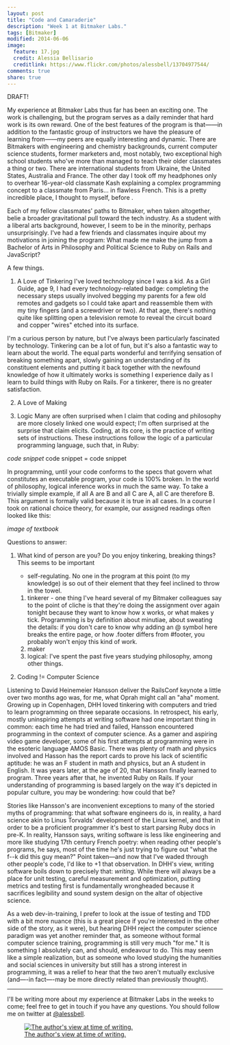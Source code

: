```yaml
---
layout: post
title: "Code and Camaraderie"
description: "Week 1 at Bitmaker Labs."
tags: [Bitmaker]
modified: 2014-06-06
image:
  feature: 17.jpg
  credit: Alessia Bellisario
  creditlink: https://www.flickr.com/photos/alessbell/13704977544/
comments: true
share: true
---
```


DRAFT!


My experience at Bitmaker Labs thus far has been an exciting one. The work is challenging, but the program serves as a daily reminder that hard work is its own reward. One of the best features of the program is that——in addition to the fantastic group of instructors we have the pleasure of learning from——my peers are equally interesting and dynamic. There are Bitmakers with engineering and chemistry backgrounds, current computer science students, former marketers and, most notably, two exceptional high school students who've more than managed to teach their older classmates a thing or two. There are international students from Ukraine, the United States, Australia and France. The other day I took off my headphones only to overhear 16-year-old classmate Kash explaining a complex programming concept to a classmate from Paris... in flawless French. This is a pretty incredible place, I thought to myself, before .

Each of my fellow classmates' paths to Bitmaker, when taken altogether, belie a broader gravitational pull toward the tech industry. As a student with a liberal arts background, however, I seem to be in the minority, perhaps unsurprisingly. I've had a few friends and classmates inquire about my motivations in joining the program: What made me make the jump from a Bachelor of Arts in Philosophy and Political Science to Ruby on Rails and JavaScript?

A few things.

1. A Love of Tinkering
I've loved technology since I was a kid. As a Girl Guide, age 9, I had every technology-related badge: completing the necessary steps usually involved begging my parents for a few old remotes and gadgets so I could take apart and reassemble them with my tiny fingers (and a screwdriver or two). At that age, there's nothing quite like splitting open a television remote to reveal the circuit board and copper "wires" etched into its surface.

I'm a curious person by nature, but I've always been particularly fascinated by technology. Tinkering can be a lot of fun, but it's also a fantastic way to learn about the world. The equal parts wonderful and terrifying sensation of breaking something apart, slowly gaining an understanding of its constituent elements and putting it back together with the newfound knowledge of how it ultimately works is something I experience daily as I learn to build things with Ruby on Rails. For a tinkerer, there is no greater satisfaction.

2. A Love of Making



3. Logic
Many are often surprised when I claim that coding and philosophy are more closely linked one would expect; I'm often surprised at the surprise that claim elicits. Coding, at its core, is the practice of writing sets of instructions. These instructions follow the logic of a particular programming language, such that, in Ruby:

*code snippet* code snippet = code snippet

In programming, until your code conforms to the specs that govern what constitutes an executable program, your code is 100% broken. In the world of philosophy, logical inference works in much the same way. To take a trivially simple example, if all A are B and all C are A, all C are therefore B. This argument is formally valid because it is true in all cases. In a course I took on rational choice theory, for example, our assigned readings often looked like this:

*image of textbook*







Questions to answer:


1. What kind of person are you? Do you enjoy tinkering, breaking things? This seems to be important
	- self-regulating. No one in the program at this point (to my knowledge) is so out of their element that they feel inclined to throw in the towel.
	1. tinkerer - one thing I've heard several of my Bitmaker colleagues say to the point of cliche is that they're doing the assignment over again tonight because they want to know how x works, or what makes y tick. Programming is by definition about minutiae, about sweating the details: if you don't care to know why adding an @ symbol here breaks the entire page, or how .footer differs from #footer, you probably won't enjoy this kind of work.
	2. maker
	3. logical: I've spent the past five years studying philosophy, among other things.



3. Coding != Computer Science

Listening to David Heinemeier Hansson deliver the RailsConf keynote a little over two months ago was, for me, what Oprah might call an "aha" moment. Growing up in Copenhagen, DHH loved tinkering with computers and tried to learn programming on three separate occasions. In retrospect, his early, mostly uninspiring attempts at writing software had one important thing in common: each time he had tried and failed, Hansson encountered programming in the context of computer science. As a gamer and aspiring video game developer, some of his first attempts at programming were in the esoteric language AMOS Basic. There was plenty of math and physics involved and Hasson has the report cards to prove his lack of scientific aptitude: he was an F student in math and physics, but an A student in English. It was years later, at the age of 20, that Hansson finally learned to program. Three years after that, he invented Ruby on Rails. If your understanding of programming is based largely on the way it's depicted in popular culture, you may be wondering: how could that be?

Stories like Hansson's are inconvenient exceptions to many of the storied myths of programming: that what software engineers do is, in reality, a hard science akin to Linus Torvalds' development of the Linux kernel, and that in order to be a proficient programmer it's best to start parsing Ruby docs in pre-K. In reality, Hansson says, writing software is less like engineering and more like studying 17th century French poetry: when reading other people's programs, he says, most of the time he's just trying to figure out "what the f--k did this guy mean?" Point taken—and now that I've waded through other people's code, I'd like to +1 that observation. In DHH's view, writing software boils down to precisely that: *writing*. While there will always be a place for unit testing, careful measurement and optimization, putting metrics and testing first is fundamentally wrongheaded because it sacrifices legibility and sound system design on the altar of objective science.

As a web dev-in-training, I prefer to look at the issue of testing and TDD with a bit more nuance (this is a great piece if you're interested in the other side of the story, as it were), but hearing DHH reject the computer science paradigm was yet another reminder that, as someone without formal computer science training, programming is still very much "for me." It is something I absolutely can, and should, endeavour to do. This may seem like a simple realization, but as someone who loved studying the humanities and social sciences in university but still has a strong interest in programming, it was a relief to hear that the two aren't mutually exclusive (and—-in fact—-may be more directly related than previously thought).




***
I'll be writing more about my experience at Bitmaker Labs in the weeks to come; feel free to get in touch if you have any questions. You should follow me on twitter at [@alessbell](http://www.twitter.com/alessbell).


<figure>
<a href="https://d262ilb51hltx0.cloudfront.net/max/800/1*7OzQX9jjmFXIUjnDhVCnjg.jpeg" title="The author's view at time of writing"><img src="https://d262ilb51hltx0.cloudfront.net/max/800/1*7OzQX9jjmFXIUjnDhVCnjg.jpeg" alt="The author's view at time of writing."></a><figcaption><a href="https://d262ilb51hltx0.cloudfront.net/max/800/1*7OzQX9jjmFXIUjnDhVCnjg.jpeg" title="The author's view at time of writing.">The author's view at time of writing.</a></figcaption>
</figure>